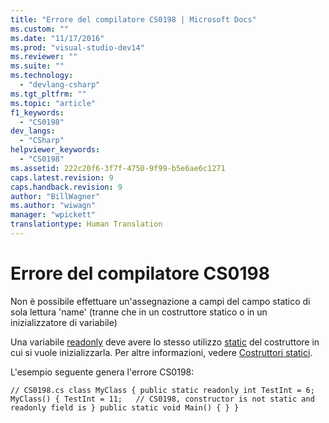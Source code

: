 ```yaml
---
title: "Errore del compilatore CS0198 | Microsoft Docs"
ms.custom: ""
ms.date: "11/17/2016"
ms.prod: "visual-studio-dev14"
ms.reviewer: ""
ms.suite: ""
ms.technology: 
  - "devlang-csharp"
ms.tgt_pltfrm: ""
ms.topic: "article"
f1_keywords: 
  - "CS0198"
dev_langs: 
  - "CSharp"
helpviewer_keywords: 
  - "CS0198"
ms.assetid: 222c20f6-3f7f-4750-9f99-b5e6ae6c1271
caps.latest.revision: 9
caps.handback.revision: 9
author: "BillWagner"
ms.author: "wiwagn"
manager: "wpickett"
translationtype: Human Translation
---
```

# Errore del compilatore CS0198
Non è possibile effettuare un'assegnazione a campi del campo statico di sola lettura 'name' \(tranne che in un costruttore statico o in un inizializzatore di variabile\)  
  
 Una variabile [readonly](../../csharp/language-reference/keywords/readonly.md) deve avere lo stesso utilizzo [static](../../csharp/language-reference/keywords/static.md) del costruttore in cui si vuole inizializzarla. Per altre informazioni, vedere [Costruttori statici](../../csharp/programming-guide/classes-and-structs/static-constructors.md).  
  
 L'esempio seguente genera l'errore CS0198:  
  
```  
// CS0198.cs class MyClass { public static readonly int TestInt = 6; MyClass() { TestInt = 11;   // CS0198, constructor is not static and readonly field is } public static void Main() { } }  
```